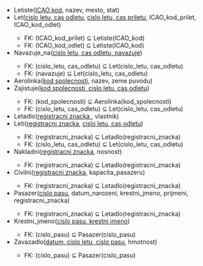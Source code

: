 <ul>
    <li>Letiste(<u>ICAO kod</u>, nazev, mesto, stat) </li>
    <li>Let(<u>cislo letu, cas odletu</u>, <u>cislo letu, cas priletu</u>, ICAO_kod_prilet, ICAO_kod_odlet)</li>
    <ul>
        <li>
            FK: (ICAO_kod_prilet) ⊆ Letiste(ICAO_kod)
        </li>
        <li>
            FK: (ICAO_kod_odlet) ⊆ Letiste(ICAO_kod)
        </li>
    </ul>
    <li>Navazuje_na(<u>cislo letu, cas odletu, navazuje</u>)</li>
    <ul>
        <li>
            FK: (cislo_letu, cas_odletu) ⊆ Let(cislo_letu, cas_odletu)
        </li>
        <li>
            FK: (navazuje) ⊆ Let(cislo_letu, cas_odletu)
        </li>
    </ul>
    <li>Aerolinka(<u>kod spolecnosti</u>, nazev, zeme puvodu) </li>
    <li>Zajistuje(<u>kod spolecnosti, cislo letu, cas odletu</u>)</li>
    <ul>
        <li>
            FK: (kod_spolecnosti) ⊆ Aerolinka(kod_spolecnosti)
        </li>
        <li>
            FK: (cislo_letu, cas_odletu) ⊆ Let(cislo_letu, cas_odletu)
        </li>
    </ul>
    <li>Letadlo(<u>registracni znacka </u>, vlastnik) </li>
    <li>Leti(<u>registracni znacka</u>, <u>cislo letu, cas odletu</u>)</li>
    <ul>
        <li>
            FK: (registracni_znacka) ⊆ Letadlo(registracni_znacka)
        </li>
        <li>
            FK: (cislo_letu, cas_odletu) ⊆ Let(cislo_letu, cas_odletu)
        </li>
    </ul>
    <li>Nakladni(<u>registracni znacka</u>, nosnost) </li>
    <ul>
        <li>FK: (registracni_znacka) ⊆ Letadlo(registracni_znacka) </li>
    </ul>
    <li>Civilni(<u>registracni znacka</u>, kapacita_pasazeru) </li>
    <ul>
        <li>FK: (registracni_znacka) ⊆ Letadlo(registracni_znacka) </li>
    </ul>
    <li>Pasazer(<u>cislo pasu</u>, datum_narozeni, krestni_jmeno, prijmeni, registracni_znacka)</li>
    <ul>
        <li>
            FK: (registracni_znacka) ⊆ Letadlo(registracni_znacka)
        </li>
    </ul>
    <li>Krestni_jmeno(<u>cislo pasu, krestni jmeno</u>)</li>
    <ul>
        <li>
            FK: (cislo_pasu) ⊆ Pasazer(cislo_pasu)
        </li>
    </ul> 
    <li>Zavazadlo(<u>datum, cislo letu, cislo pasu</u>, hmotnost)</li>
    <ul>
        <li>FK: (cislo_pasu) ⊆ Pasazer(cislo_pasu) </li>
    </ul>



</ul>
